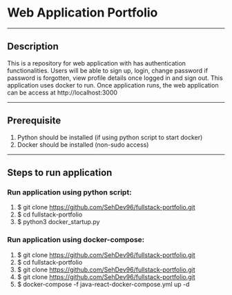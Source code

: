# Web Application Portfolio
---

## Description

This is a repository for web application with has authentication functionalities. Users will be able to sign up, login, change password if password is forgotten, view profile details once logged in and sign out. This application uses docker to run. Once application runs, the web application can be access at http://localhost:3000

---

## Prerequisite 

1. Python should be installed (if using python script to start docker) 
2. Docker should be installed (non-sudo access) 

--- 


## Steps to run application 

### Run application using python script: 
1. $ git clone https://github.com/SehDev96/fullstack-portfolio.git
2. $ cd fullstack-portfolio 
3. $ python3 docker_startup.py 


### Run application using docker-compose: 
1. $ git clone https://github.com/SehDev96/fullstack-portfolio.git
2. $ cd fullstack-portfolio 
3. $ git clone https://github.com/SehDev96/fullstack-portfolio.git
4. $ git clone https://github.com/SehDev96/fullstack-portfolio.git
5. $ docker-compose -f java-react-docker-compose.yml up -d 
